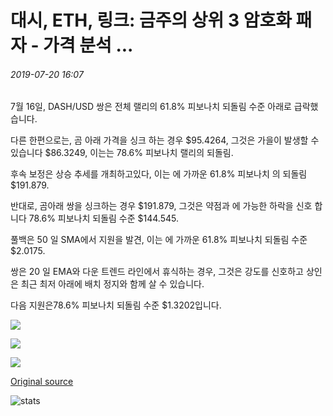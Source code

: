 # 대시, ETH, 링크: 금주의 상위 3 암호화 패자 - 가격 분석 ...

###### 2019-07-20 16:07

7월 16일, DASH/USD 쌍은 전체 랠리의 61.8% 피보나치 되돌림 수준 아래로 급락했습니다.

다른 한편으로는, 곰 아래 가격을 싱크 하는 경우 $95.4264, 그것은 가을이 발생할 수 있습니다 $86.3249, 이는는 78.6% 피보나치 랠리의 되돌림.

후속 보정은 상승 추세를 개최하고있다, 이는 에 가까운 61.8% 피보나치 의 되돌림 $191.879.

반대로, 곰아래 쌍을 싱크하는 경우 $191.879, 그것은 약점과 에 가능한 하락을 신호 합니다 78.6% 피보나치 되돌림 수준 $144.545.

풀백은 50 일 SMA에서 지원을 발견, 이는 에 가까운 61.8% 피보나치 되돌림 수준 $2.0175.

쌍은 20 일 EMA와 다운 트렌드 라인에서 휴식하는 경우, 그것은 강도를 신호하고 상인은 최근 최저 아래에 배치 정지와 함께 살 수 있습니다.

다음 지원은78.6% 피보나치 되돌림 수준 $1.3202입니다.

![](https://s3.cointelegraph.com/storage/uploads/view/606d1bf4eb309eca2527662a0d1e57ce.png)

![](https://s3.cointelegraph.com/storage/uploads/view/fe289a25e76232409fb34e216a3d50ed.png)

![](https://s3.cointelegraph.com/storage/uploads/view/9c59dec7adb8f3a71c4488fb1423c38c.png)

[Original source](https://cointelegraph.com/news/price-analysis-20-07-dash-eth-link)

![stats](https://c.statcounter.com/11760860/0/a89fa40b/1/ "stats")